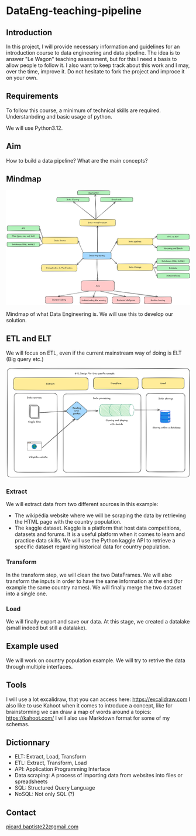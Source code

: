 # DataEng-teaching-pipeline

## Introduction

In this project, I will provide necessary information and guidelines for an introduction course to data engineering and data pipeline.
The idea is to answer "Le Wagon" teaching assessment, but for this I need a basis to allow people to follow it.
I also want to keep track about this work and I may, over the time, improve it.
Do not hesitate to fork the project and improce it on your own.

## Requirements

To follow this course, a minimum of technical skills are required.
Understanbding and basic usage of python.

We will use Python3.12.

## Aim

How to build a data pipeline?
What are the main concepts?

## Mindmap

![Data Engineering Mind Map](img/mindmap_dataeng.png)

Mindmap of what Data Engineering is.
We will use this to develop our solution.

## ETL and ELT

We will focus on ETL, even if the current mainstream way of doing is ELT (Big query etc.)


![ELT solution design for world population](img/mindmap_dataeng_ETL.png)

### Extract

We will extract data from two different sources in this example:

- The wikipédia website where we will be scraping the data by retrieving the HTML page with the country population.
- The kaggle dataset.
Kaggle is a platform that host data competitions, datasets and forums. It is a useful platform when it comes to learn and practice data skills.
We will use the Python kaggle API to retrieve a specific dataset regarding historical data for country population.

### Transform

In the transform step, we will clean the two DataFrames.
We will also transform the inputs in order to have the same information at the end (for example the same country names).
We will finally merge the two dataset into a single one.

### Load

We will finally export and save our data.
At this stage, we created a datalake (small indeed but still a datalake).

## Example used

We will work on country population example.
We will try to retrive the data through multiple interfaces.

## Tools

I will use a lot excalidraw, that you can access here: https://excalidraw.com
I also like to use Kahoot when it comes to introduce a concept, like for brainstorming we can draw a map of words around a topics: https://kahoot.com/
I will also use Markdown format for some of my schemas.

## Dictionnary

- ELT: Extract, Load, Transform
- ETL: Extract, Transform, Load
- API: Application Programming Interface
- Data scraping: A process of importing data from websites into files or spreadsheets
- SQL: Structured Query Language
- NoSQL: Not only SQL (?)

## Contact

picard.baptiste22@gmail.com
